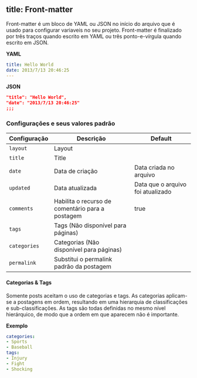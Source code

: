 title: Front-matter
---

Front-matter é um bloco de YAML ou JSON no início do arquivo que é usado para configurar variaveis no seu projeto. Front-matter é finalizado por três traços quando escrito em YAML ou três ponto-e-vírgula quando escrito em JSON.

**YAML**
``` yaml
title: Hello World
date: 2013/7/13 20:46:25
---
```

**JSON**
``` json
"title": "Hello World",
"date": "2013/7/13 20:46:25"
;;;
```

### Configurações e seus valores padrão

Configuração | Descrição | Default
--- | --- | ---
`layout` | Layout |
`title` | Title |
`date` | Data de criação | Data criada no arquivo
`updated` | Data atualizada | Data que o arquivo foi atualizado
`comments` | Habilita o recurso de comentário para a postagem | true
`tags` | Tags (Não disponível para páginas)
`categories` | Categorias (Não disponível para páginas) |
`permalink` | Substitui o permalink padrão da postagem |

#### Categorias & Tags

Somente posts aceitam o uso de categorias e tags. As categorias aplicam-se a postagens em ordem, resultando em uma hierarquia de classificações e sub-classificações. As tags são todas definidas no mesmo nível hierárquico, de modo que a ordem em que aparecem não é importante.

**Exemplo**

``` yaml
categories:
- Sports
- Baseball
tags:
- Injury
- Fight
- Shocking
```
